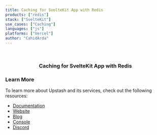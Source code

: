 ```yaml
---
title: Caching for SvelteKit App with Redis
products: ["redis"]
stack: ["SvelteKit"]
use_cases: ["Caching"]
languages: ["js"]
platforms: ["Vercel"]
author: "CahidArda"
---
```


<br />
<div align="center">

  <h3 align="center">Caching for SvelteKit App with Redis</h3>

</div>

### Learn More

To learn more about Upstash and its services, check out the following resources:

- [Documentation](https://docs.upstash.com)
- [Website](https://upstash.com)
- [Blog](https://upstash.com/blog)
- [Console](https://console.upstash.com)
- [Discord](https://upstash.com/discord)
